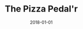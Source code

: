 ---
layout: site
title: "The Pizza Pedal'r"
date: 2018-01-01
categories: [community]
version: 4.0.1
major: 4
minor: 0
patch: 1
slug: the-pizza-pedalr
link: http://www.pizzapedalr.com/
submitter: lpolepeddi
permalink: /sites/:slug
---